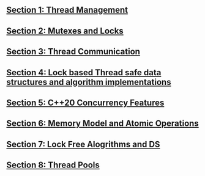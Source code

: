 ## [Section 1: Thread Management](s1-thread-management/README.md)
## [Section 2: Mutexes and Locks](s2-thread-safe-access-to-data-and-locks/README.md)
## [Section 3: Thread Communication](s3-thread-communication-condition-var-futures/README.md)
## [Section 4: Lock based Thread safe data structures and algorithm implementations](s4-design-for-concurrency/README.md)
## [Section 5: C++20 Concurrency Features](s5-c++20-concurrency-features/README.md)
## [Section 6: Memory Model and Atomic Operations](s6-memory-model-atomic-operations/README.md)
## [Section 7: Lock Free Alogrithms and DS](s7-lock-free-ds-algo/README.md)
## [Section 8: Thread Pools](s8-thread-pools/README.md)